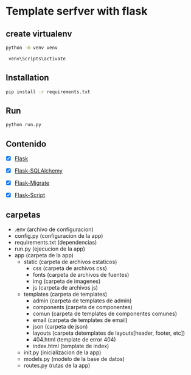 # Template serfver with flask

## create virtualenv

```bash
python -m venv venv
```

```bash
 venv\Scripts\activate
```

## Installation

```bash
pip install -r requirements.txt
```

## Run

```bash
python run.py
```

## Contenido

- [x] [Flask](https://flask.palletsprojects.com/en/1.1.x/)
- [x] [Flask-SQLAlchemy](https://flask-sqlalchemy.palletsprojects.com/en/2.x/)
- [x] [Flask-Migrate](https://flask-migrate.readthedocs.io/en/latest/)
- [x] [Flask-Script](https://flask-script.readthedocs.io/en/latest/)


## carpetas


- .env (archivo de configuracion)
- config.py (configuracion de la app)
- requirements.txt (dependencias)
- run.py (ejecucion de la app)
- app (carpeta de la app)
    - static (carpeta de archivos estaticos)
      - css (carpeta de archivos css)
      - fonts (carpeta de archivos de fuentes)
      - img (carpeta de imagenes)
      - js (carpeta de archivos js)
    - templates (carpeta de templates)
      - admin (carpeta de templates de admin)
      - components (carpeta de componentes)
      - comun (carpeta de templates de componentes comunes)
      - email (carpeta de templates de email)
      - json (carpeta de json)
      - layouts (carpeta detemplates de layouts[header, footer, etc])
      - 404.html (template de error 404)
      - index.html (template de index)
    - init.py (inicializacion de la app)
    - models.py (modelo de la base de datos)
    - routes.py (rutas de la app)

  
